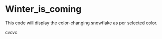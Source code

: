 # Winter_is_coming
This code will display the color-changing snowflake as per selected color.

cvcvc